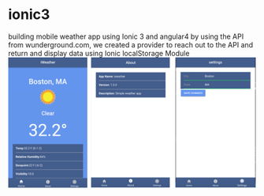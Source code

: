 # ionic3
building mobile weather app using Ionic 3 and angular4 by using the API from wunderground.com, we created a provider to reach out to the API and return and display data using Ionic localStorage Module
<img src="img/iweather.png">


